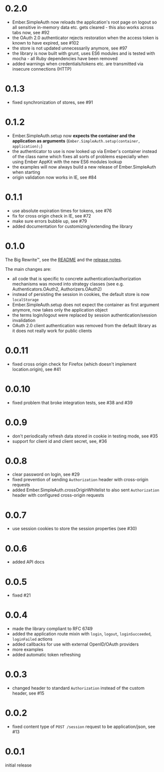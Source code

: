 # 0.2.0

* Ember.SimpleAuth now reloads the application's root page on logout so all sensitive in-memory data etc. gets cleared - this also works across tabs now, see #92
* the OAuth 2.0 authenticator rejects restoration when the access token is known to have expired, see #102
* the store is not updated unnecessarily anymore, see #97
* the library is now built with grunt, uses ES6 modules and is tested with mocha - all Ruby dependencies have been removed
* added warnings when credentials/tokens etc. are transmitted via insecure connections (HTTP)

# 0.1.3

* fixed synchronization of stores, see #91

# 0.1.2

* Ember.SimpleAuth.setup now **expects the container and the application as arguments** (`Ember.SimpleAuth.setup(container, application);`)
* the authenticator to use is now looked up via Ember's container instead of the class name which fixes all sorts of problems especially when using Ember AppKit with the new ES6 modules lookup
* the examples will now always build a new release of Ember.SimpleAuth when starting
* origin validation now works in IE, see #84

# 0.1.1

* use absolute expiration times for tokens, see #76
* fix for cross origin check in IE, see #72
* make sure errors bubble up, see #79
* added documentation for customizing/extending the library

# 0.1.0

The Big Rewrite™, see the [README](https://github.com/simplabs/ember-simple-auth#readme) and the [release notes](https://github.com/simplabs/ember-simple-auth/releases/tag/0.1.0).

The main changes are:

* all code that is specific to concrete authentication/authorization mechanisms was moved into strategy classes (see e.g. Authenticators.OAuth2, Authorizers.OAuth2)
* instead of persisting the session in cookies, the default store is now `localStorage`
* Ember.SimpleAuth.setup does not expect the container as first argument anymore, now takes only the application object
* the terms login/logout were replaced by session authentication/session invalidation
* OAuth 2.0 client authentication was removed from the default library as it does not really work for public clients

# 0.0.11

* fixed cross origin check for Firefox (which doesn't implement location.origin), see #41

# 0.0.10

* fixed problem that broke integration tests, see #38 and #39

# 0.0.9

* don't periodically refresh data stored in cookie in testing mode, see #35
* support for client id and client secret, see, #36

# 0.0.8

* clear password on login, see #29
* fixed prevention of sending `Authorization` header with cross-origin requests
* added Ember.SimpleAuth.crossOriginWhitelist to also sent `Authorization` header with configured cross-origin requests

# 0.0.7

* use session cookies to store the session properties (see #30)

# 0.0.6

* added API docs

# 0.0.5

* fixed #21

# 0.0.4

* made the library compliant to RFC 6749
* added the application route mixin with `login`, `logout`, `loginSucceeded`,
  `loginFailed` actions
* added callbacks for use with external OpenID/OAuth providers
* more examples
* added automatic token refreshing

# 0.0.3

* changed header to standard `Authorization` instead of the custom header, see
  #15

# 0.0.2

* fixed content type of `POST /session` request to be application/json, see #13

# 0.0.1

initial release
